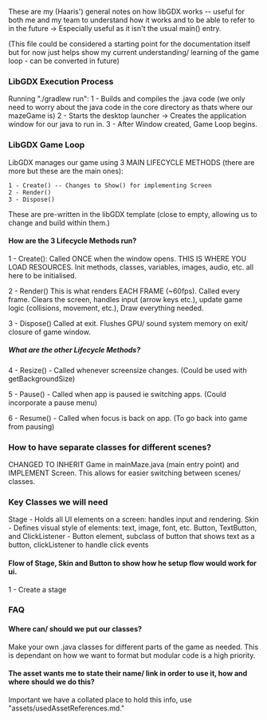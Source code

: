 These are my (Haaris') general notes on how libGDX works -- useful for both me and my team to understand how it works and to be able to refer to in the future -> Especially useful as it isn't the usual main() entry.

(This file could be considered a starting point for the documentation itself but for now just helps show my current understanding/ learning of the game loop - can be converted in future)

### LibGDX Execution Process
Running "./gradlew run":
    1 - Builds and compiles the .java code (we only need to worry about the java code in the core directory as thats where our mazeGame is)
    2 - Starts the desktop launcher -> Creates the application window for our java to run in.
    3 - After Window created, Game Loop begins.

### LibGDX Game Loop
LibGDX manages our game using 3 MAIN LIFECYCLE METHODS (there are more but these are the main ones):

    1 - Create() -- Changes to Show() for implementing Screen
    2 - Render()
    3 - Dispose()

These are pre-written in the libGDX template (close to empty, allowing us to change and build within them.)

#### How are the 3 Lifecycle Methods run?

1 - Create():
    Called ONCE when the window opens. THIS IS WHERE YOU LOAD RESOURCES.
    Init methods, classes, variables, images, audio, etc. all here to be initialised.


2 - Render()
    This is what renders EACH FRAME (~60fps). Called every frame.
    Clears the screen, handles input (arrow keys etc.), update game logic (collisions, movement, etc.), Draw everything needed.


3 - Dispose()
    Called at exit.
    Flushes GPU/ sound system memory on exit/ closure of game window.


##### What are the other Lifecycle Methods?
4 - Resize() - Called whenever screensize changes. (Could be used with getBackgroundSize)

5 - Pause() - Called when app is paused ie switching apps. (Could incorporate a pause menu)

6 - Resume() - Called when focus is back on app. (To go back into game from pausing)


### How to have separate classes for different scenes?
CHANGED TO INHERIT Game in mainMaze.java (main entry point) and IMPLEMENT Screen. This allows for easier switching between scenes/ classes.

### Key Classes we will need
Stage - Holds all UI elements on a screen: handles input and rendering.
Skin - Defines visual style of elements: text, image, font, etc.
Button, TextButton, and ClickListener - Button element, subclass of button that shows text as a button, clickListener to handle click events

#### Flow of Stage, Skin and Button to show how he setup flow would work for ui.
1 - Create a stage


### FAQ

#### Where can/ should we put our classes?
Make your own .java classes for different parts of the game as needed. This is dependant on how we want to format but modular code is a high priority.

#### The asset wants me to state their name/ link in order to use it, how and where should we do this?
Important we have a collated place to hold this info, use "assets/usedAssetReferences.md."
